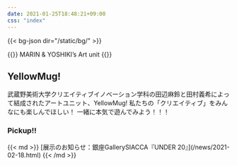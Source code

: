 ```yaml
---
date: 2021-01-25T18:48:21+09:00
css: "index"
---
```

{{< bg-json dir="/static/bg/" >}}

{{<html>}}
<span id=sabTitle>MARIN & YOSHIKI’s Art unit</span>
{{</html>}}

## YellowMug<span>!</span>

武蔵野美術大学クリエイティブイノベーション学科の田辺麻鈴と田村義希によって結成されたアートユニット、YellowMug! 私たちの「クリエイティブ」をみんなにも楽しんでほしい！
一緒に本気で遊んでみよう！！！

<div id=pickup>
    <h3>Pickup!!</h3>
</div>
{{< md >}}
[展示のお知らせ：銀座GallerySIACCA『UNDER 20』](/news/2021-02-18.html)
{{< /md >}}